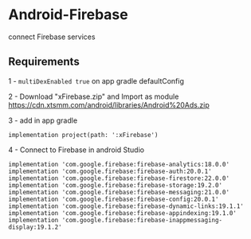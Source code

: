 # Android-Firebase
connect Firebase services

## Requirements

1 -  ``` multiDexEnabled true ```
on app gradle defaultConfig

2 - Download "xFirebase.zip" and Import as module
https://cdn.xtsmm.com/android/libraries/Android%20Ads.zip

3 - add in app gradle 
```
implementation project(path: ':xFirebase')
```

4 - Connect to Firebase in android Studio

```
implementation 'com.google.firebase:firebase-analytics:18.0.0'
implementation 'com.google.firebase:firebase-auth:20.0.1'
implementation 'com.google.firebase:firebase-firestore:22.0.0'
implementation 'com.google.firebase:firebase-storage:19.2.0'
implementation 'com.google.firebase:firebase-messaging:21.0.0'
implementation 'com.google.firebase:firebase-config:20.0.1'
implementation 'com.google.firebase:firebase-dynamic-links:19.1.1'
implementation 'com.google.firebase:firebase-appindexing:19.1.0'
implementation 'com.google.firebase:firebase-inappmessaging-display:19.1.2'
```

